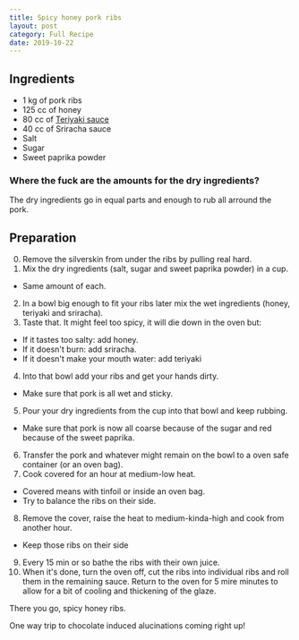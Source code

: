```yaml
---
title: Spicy honey pork ribs
layout: post
category: Full Recipe
date: 2019-10-22
---
```


## Ingredients
- 1 kg of pork ribs
- 125 cc of honey
- 80 cc of [Teriyaki sauce](https://miltoncandelero.github.io/0xF00D/teriyaki-sauce/)
- 40 cc of Sriracha sauce
- Salt
- Sugar
- Sweet paprika powder

### Where the fuck are the amounts for the dry ingredients?
The dry ingredients go in equal parts and enough to rub all arround the pork.

## Preparation
0. Remove the silverskin from under the ribs by pulling real hard.
1. Mix the dry ingredients (salt, sugar and sweet paprika powder) in a cup.
  - Same amount of each.
2. In a bowl big enough to fit your ribs later mix the wet ingredients (honey, teriyaki and sriracha).
3. Taste that. It might feel too spicy, it will die down in the oven but:
  - If it tastes too salty: add honey.
  - If it doesn't burn: add sriracha.
  - If it doesn't make your mouth water: add teriyaki
4. Into that bowl add your ribs and get your hands dirty.
  - Make sure that pork is all wet and sticky.
5. Pour your dry ingredients from the cup into that bowl and keep rubbing.
  - Make sure that pork is now all coarse because of the sugar and red because of the sweet paprika.
6. Transfer the pork and whatever might remain on the bowl to a oven safe container (or an oven bag).
7. Cook covered for an hour at medium-low heat.
  - Covered means with tinfoil or inside an oven bag.
  - Try to balance the ribs on their side.
8. Remove the cover, raise the heat to medium-kinda-high and cook from another hour.
  - Keep those ribs on their side
9. Every 15 min or so bathe the ribs with their own juice.
10. When it's done, turn the oven off, cut the ribs into individual ribs and roll them in the remaining sauce. Return to the oven for 5 mire minutes to allow for a bit of cooling and thickening of the glaze.

There you go, spicy honey ribs.

One way trip to chocolate induced alucinations coming right up!
